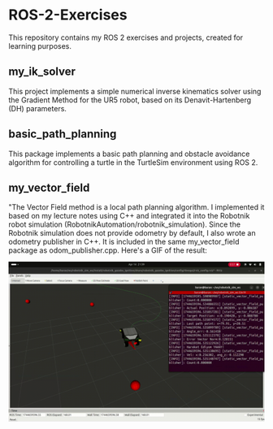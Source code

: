 # ROS-2-Exercises

This repository contains my ROS 2 exercises and projects, created for learning purposes.

## my_ik_solver
This project implements a simple numerical inverse kinematics solver using the Gradient Method for the UR5 robot, based on its Denavit-Hartenberg (DH) parameters.

## basic_path_planning
This package implements a basic path planning and obstacle avoidance algorithm for controlling a turtle in the TurtleSim environment using ROS 2.

## my_vector_field
"The Vector Field method is a local path planning algorithm. I implemented it based on my lecture notes using C++ and integrated it into the Robotnik robot simulation (RobotnikAutomation/robotnik_simulation). Since the Robotnik simulation does not provide odometry by default, I also wrote an odometry publisher in C++. It is included in the same my_vector_field package as odom_publisher.cpp. Here's a GIF of the result:

![Simulation demo](media/sim.gif)
